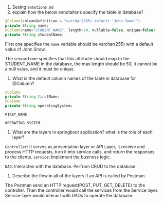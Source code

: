 1. Seeing `annotions.md`
2. explain how the below annotaitons specify the table in database?

```java
@Column(columnDefinition = "varchar(255) default 'John Snow'")
private String name;
@Column(name="STUDENT_NAME", length=50, nullable=false, unique=false)
private String studentName;
```

First one specifies the `name` variable should be varchar(255) with a default value of John Snow.

The second one specifies that this attribute should map to the STUDENT_NAME in the database, the max length should be 50, it cannot be a null value, and it must be unique.

1. What is the default column names of the table in database for @Column?

```java
@Column
private String firstName;
@Column
private String operatingSystem;
```

`FIRST_NAME`

`OPERATING_SYSTEM`

1. What are the layers in springboot application? what is the role of each layer?

`Controller`: It serves as presentation layer or API Layer, it receive and process HTTP requests, turn it into service calls, and return the responses to the clients.
`Service`: Implement the business logic.

`DAO`: Interactes with the database. Perfrom CRUD to the database.

1. Describe the flow in all of the layers if an API is called by Postman.

The Postman send an HTTP request(POST, PUT, GET, DELETE) to the controller. Then the controller would call the services from the Service layer. Service layer would interact with DAOs to operate the database.